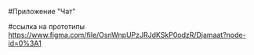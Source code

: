 #Приложение "Чат"

#ссылка на прототипы https://www.figma.com/file/OsnWnpUPzJRJdKSkP0odzR/Djamaat?node-id=0%3A1

